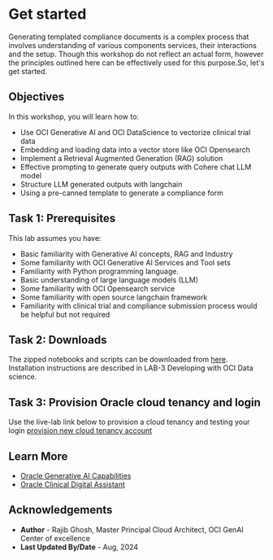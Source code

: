 # Get started

Generating templated compliance documents is a complex process that involves understanding of various components services, their interactions and the setup.
Though this workshop do not reflect an actual form, however the principles outlined here can be effectively used for this purpose.So, let's get started.

## Objectives

In this workshop, you will learn how to:

* Use OCI Generative AI and OCI DataScience to vectorize clinical trial data
* Embedding and loading data into a vector store like OCI Opensearch
* Implement a Retrieval Augmented Generation (RAG) solution
* Effective prompting to generate query outputs with Cohere chat LLM model
* Structure LLM generated outputs with langchain
* Using a pre-canned template to generate a compliance form

## Task 1: Prerequisites

This lab assumes you have:

* Basic familiarity with Generative AI concepts, RAG and Industry
* Some familiarity with OCI Generative AI Services and Tool sets
* Familiarity with Python programming language.
* Basic understanding of large language models (LLM)
* Some familiarity with OCI Opensearch service
* Some familiarity with open source langchain framework
* Familiarity with clinical trial and compliance submission process would be helpful but not required

## Task 2: Downloads

The zipped notebooks and scripts can be downloaded from [here](https://orasenatdpltintegration03.objectstorage.us-chicago-1.oci.customer-oci.com/p/SfhRh7OEvLj9yR0hAIM3BwT7bCpi3jALfP6NqoCODU7mFe51nl1PeBPWcJj2El9K/n/orasenatdpltintegration03/b/clinical-trials/o/conda.zip). Installation instructions are described in LAB-3 Developing with OCI Data science.

## Task 3: Provision Oracle cloud tenancy and login

Use the live-lab link below to provision a cloud tenancy and testing your login
  [provision new cloud tenancy account](https://github.com/oracle-livelabs/common/blob/main/labs/cloud-login/event-register-free-tier-account.md)

## Learn More

* [Oracle Generative AI Capabilities](https://www.oracle.com/artificial-intelligence/generative-ai/)
* [Oracle Clinical Digital Assistant](https://www.oracle.com/health/clinical-suite/clinical-digital-assistant/)

## Acknowledgements

* **Author** - Rajib Ghosh, Master Principal Cloud Architect, OCI GenAI Center of excellence
* **Last Updated By/Date** - Aug, 2024
